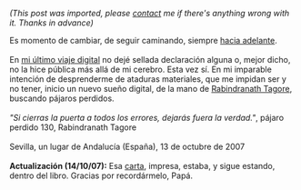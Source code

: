 *(This post was imported, please [contact](#/contact) me if there's anything wrong with it. Thanks in advance)*

Es momento de cambiar, de seguir caminando, siempre <a href="http://www.joseantoniocobena.com/">hacia adelante</a>.<br /><br />En <a href="http://www.youcannoteatbits.org/Blog/">mi último viaje digital</a> no dejé sellada declaración alguna o, mejor dicho, no la hice pública más allá de mi cerebro. Esta vez sí. En mi imparable intención de desprenderme de ataduras materiales, que me impidan ser y no tener, inicio un nuevo sueño digital, de la mano de <a href="http://es.wikipedia.org/wiki/Rabindranath_Tagore">Rabindranath Tagore</a>, buscando pájaros perdidos.<br /><br /><span style="font-style: italic;">"Si cierras la puerta a todos los errores, dejarás fuera la verdad."</span>, pájaro perdido 130, Rabindranath Tagore<br /><br />Sevilla, un lugar de Andalucía (España), 13 de octubre de 2007<br /><br /><span style="font-weight: bold;">Actualización (14/10/07):</span> Esa <a href="http://www.joseantoniocobena.com/?p=30">carta</a>, impresa, estaba, y sigue estando, dentro del libro. Gracias por recordármelo, Papá.